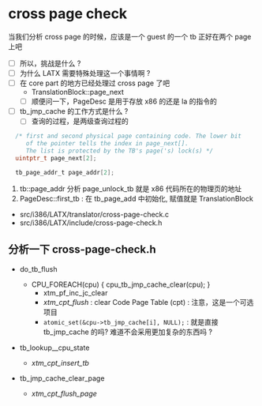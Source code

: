# cross page check
当我们分析 cross page 的时候，应该是一个 guest 的一个 tb 正好在两个 page 上吧

- [ ] 所以，挑战是什么 ?
- [ ] 为什么 LATX 需要特殊处理这一个事情啊 ?
- [ ] 在 core part 的地方已经处理过 cross page 了吧
  - TranslationBlock::page_next
  - [ ] 顺便问一下，PageDesc 是用于存放 x86 的还是 la 的指令的

- [ ] tb_jmp_cache 的工作方式是什么 ?
  - [ ] 查询的过程，是两级查询过程的

```c
  /* first and second physical page containing code. The lower bit
     of the pointer tells the index in page_next[].
     The list is protected by the TB's page('s) lock(s) */
  uintptr_t page_next[2];

  tb_page_addr_t page_addr[2];
```

1. tb::page_addr 分析 page_unlock_tb  就是 x86 代码所在的物理页的地址
2. PageDesc::first_tb : 在 tb_page_add 中初始化, 赋值就是 TranslationBlock

- src/i386/LATX/translator/cross-page-check.c
- src/i386/LATX/include/cross-page-check.h


## 分析一下 cross-page-check.h

- do_tb_flush
  - CPU_FOREACH(cpu) { cpu_tb_jmp_cache_clear(cpu); }
    - xtm_pf_inc_jc_clear
    - *xtm_cpt_flush* : clear Code Page Table (cpt) : 注意，这是一个可选项目
    - `atomic_set(&cpu->tb_jmp_cache[i], NULL);` : 就是直接 tb_jmp_cache 的吗? 难道不会采用更加复杂的东西吗 ?

- tb_lookup__cpu_state
  - *xtm_cpt_insert_tb*
  
- tb_jmp_cache_clear_page
  - *xtm_cpt_flush_page*
